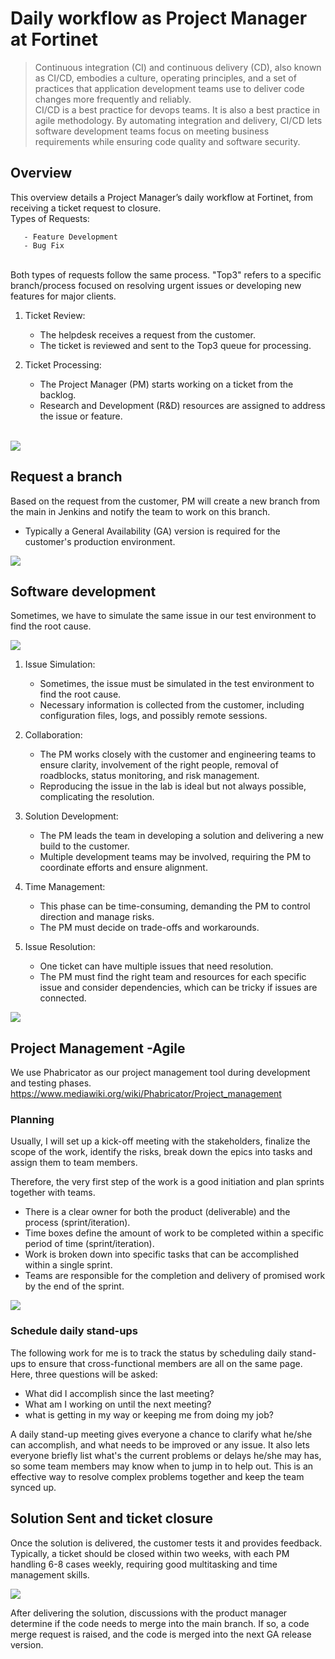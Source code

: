 # Daily workflow as Project Manager at Fortinet

>Continuous integration (CI) and continuous delivery (CD), also known as CI/CD, embodies a culture, operating principles, and a set of practices that application development teams use to deliver code changes more frequently and reliably. <br>
>CI/CD is a best practice for devops teams. It is also a best practice in agile methodology. By automating integration and delivery, CI/CD lets software development teams focus on meeting business requirements while ensuring code quality and software security.

## Overview
This overview details a Project Manager’s daily workflow at Fortinet, from receiving a ticket request to closure. <br>
Types of Requests:

       - Feature Development
       - Bug Fix

<br>
Both types of requests follow the same process. "Top3" refers to a specific branch/process focused on resolving urgent issues or developing new features for major clients. <br>

1. Ticket Review:

      - The helpdesk receives a request from the customer.
      - The ticket is reviewed and sent to the Top3 queue for processing.
2. Ticket Processing:

      - The Project Manager (PM) starts working on a ticket from the backlog.
      - Research and Development (R&D) resources are assigned to address the issue or feature.
 <br>





<img src="https://user-images.githubusercontent.com/79688638/202586118-0dad4999-6c02-4ffe-8197-c2356f8b436f.png">

## Request a branch

Based on the request from the customer, PM will create a new branch from the main in Jenkins and notify the team to work on this branch. <br>
- Typically a General Availability (GA) version is required for the customer's production environment. <br>

<img src="https://user-images.githubusercontent.com/79688638/202586452-30407e27-f1a9-43fb-b5ba-17f601d682ec.png">
 
 ##  Software development
Sometimes, we have to simulate the same issue in our test environment to find the root cause. 

<img src="https://user-images.githubusercontent.com/79688638/202586670-b2b8c472-a2ff-472b-9119-098cc0a6511f.png"> <br>
1. Issue Simulation:

   - Sometimes, the issue must be simulated in the test environment to find the root cause.
   - Necessary information is collected from the customer, including configuration files, logs, and possibly remote sessions.
2. Collaboration:

   - The PM works closely with the customer and engineering teams to ensure clarity, involvement of the right people, removal of roadblocks, status monitoring, and risk management.
   - Reproducing the issue in the lab is ideal but not always possible, complicating the resolution.
3. Solution Development:

   - The PM leads the team in developing a solution and delivering a new build to the customer.
   - Multiple development teams may be involved, requiring the PM to coordinate efforts and ensure alignment.
4. Time Management:

   - This phase can be time-consuming, demanding the PM to control direction and manage risks.
   - The PM must decide on trade-offs and workarounds.
5. Issue Resolution:

   - One ticket can have multiple issues that need resolution.
   - The PM must find the right team and resources for each specific issue and consider dependencies, which can be tricky if issues are connected.



<img src="https://user-images.githubusercontent.com/79688638/204415800-bd840fd4-1d2f-41ee-aeac-b445a11e3122.PNG">
 <br>

## Project Management -Agile
We use Phabricator as our project management tool during development and testing phases. <br>
https://www.mediawiki.org/wiki/Phabricator/Project_management
<br>
### Planning
Usually, I will set up a kick-off meeting with the stakeholders, finalize the scope of the work, identify the risks, break down the epics into tasks and assign them to team members. <br>

Therefore, the very first step of the work is a good initiation and plan sprints together with teams. <br>
- There is a clear owner for both the product (deliverable) and the process (sprint/iteration).<br>
- Time boxes define the amount of work to be completed within a specific period of time (sprint/iteration).<br>
- Work is broken down into specific tasks that can be accomplished within a single sprint.<br>
- Teams are responsible for the completion and delivery of promised work by the end of the sprint.<br>

<img src="https://user-images.githubusercontent.com/79688638/204999289-d8d692a0-47b8-4c54-9af9-4549656755ac.png">

### Schedule daily stand-ups

The following work for me is to track the status by scheduling daily stand-ups to ensure that cross-functional members are all on the same page.<br>
Here, three questions will be asked:<br>

- What did I accomplish since the last meeting?<br>
- What am I working on until the next meeting?<br>
- what is getting in my way or keeping me from doing my job?<br>

A daily stand-up meeting gives everyone a chance to clarify what he/she can accomplish, and what needs to be improved or any issue. It also lets everyone briefly list what's the current problems or delays he/she may has, so some team members may know when to jump in to help out. This is an effective way to resolve complex problems together and keep the team synced up. 


## Solution Sent and ticket closure 

Once the solution is delivered, the customer tests it and provides feedback. Typically, a ticket should be closed within two weeks, with each PM handling 6-8 cases weekly, requiring good multitasking and time management skills.






<img src="https://user-images.githubusercontent.com/79688638/202586908-0e463174-0bdb-40dc-a2b1-a910b5df9af9.png">



After delivering the solution, discussions with the product manager determine if the code needs to merge into the main branch. If so, a code merge request is raised, and the code is merged into the next GA release version.  <br>
